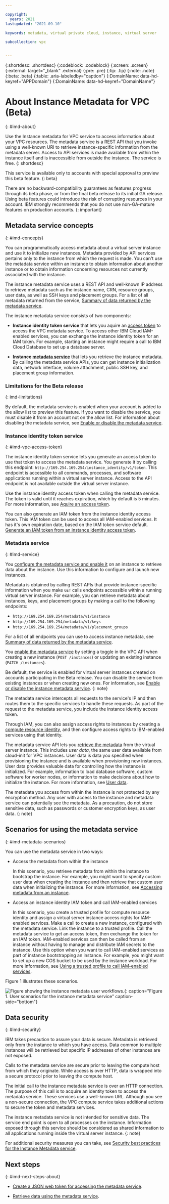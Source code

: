 ```yaml
---

copyright:
  years: 2021
lastupdated: "2021-09-10"

keywords: metadata, virtual private cloud, instance, virtual server

subcollection: vpc


---
```


{:shortdesc: .shortdesc}
{:codeblock: .codeblock}
{:screen: .screen}
{:external: target="_blank" .external}
{:pre: .pre}
{:tip: .tip}
{:note: .note}
{:beta: .beta}
{:table: .aria-labeledby="caption"}
{:DomainName: data-hd-keyref="APPDomain"}
{:DomainName: data-hd-keyref="DomainName"}

# About Instance Metadata for VPC (Beta)
{: #imd-about}

Use the Instance metadata for VPC service to access information about your VPC resources. The metadata service is a REST API that you invoke using a well-known URI to retrieve instance-specific information from the metadata server. Access to API services is made available from within the instance itself and is inaccessible from outside the instance. 
The service is free.
{: shortdesc}

This service is available only to accounts with special approval to preview this beta feature. 
{: beta}

There are no backward-compatibility guarantees as features progress through its beta phase, or from the final beta release to its initial GA release. Using beta features could introduce the risk of corrupting resources in your account. IBM strongly recommends that you do not use non-GA-mature features on production accounts.
{: important}

## Metadata service concepts
{: #imd-concepts}

You can programmatically access metadata about a virtual server instance and use it to initialize new instances. Metadata provided by API services pertains only to the instance from which the request is made. You can't use the metadata service within an instance to obtain information about another instance or to obtain information concerning resources not currently associated with the instance.

The instance metadata service uses a REST API and well-known IP address to retrieve metadata such as the instance name, CRN, resource groups, user data, as well as SSH keys and placement groups. For a list of all metadata returned from the service, [Summary of data returned by the metadata service](/docs/vpc?topic=vpc-imd-metadata-summary).

The instance metadata service consists of two components:

* **Instance identity token service** that lets you aquire an [access token](#imd-vpc-access-token) to access the VPC metadata service. To access other IBM Cloud IAM-enabled services, you can exchange the instance identity token for an IAM token. For example, starting an instance might require a call to IBM Cloud Database to set up a database server.

* **Instance [metadata service](#imd-service)** that lets you retrieve the instance metadata. By calling the metadata service APIs, you can get instance initialization data, network interface, volume attachment, public SSH key, and placement group information.

### Limitations for the Beta release
{: imd-limitations}

By default, the metadata service is enabled when your account is added to the allow list to preview this feature. If you want to disable the service, you must disable it from an account not on the allow list. For information about disabling the metadata service, see [Enable or disable the metadata service](/docs/vpc?topic=vpc-imd-configure-service#imd-metadata-service-enable).

### Instance identity token service
{: #imd-vpc-access-token}

The instance identity token service lets you generate an access token to use that token to access the metadata service. You generate it by calling this endpoint: `http://169.254.169.254/instance_identity/v1/token`. This endpoint is accessible to all commands, processes, and software applications running within a virtual server instance. Access to the API endpoint is not available outside the virtual server instance.

Use the instance identity access token when calling the metadata service. The token is valid until it reaches expiration, which by default is 5 minutes. For more information, see [Aquire an access token](/docs/vpc?topic=vpc-imd-configure-service#imd-json-token).

You can also generate an IAM token from the instance identity access token. This IAM token can be used to access all IAM-enabled services. It has it's own expiration date, based on the IAM token service default. [Generate an IAM token from an instance identity access token](/docs/vpc?topic=vpc-imd-configure-service&interface=api#imd-token-exchange).

### Metadata service
{: #imd-service}

You [configure the metadata service and enable it](/docs/vpc?topic=vpc-imd-configure-service) on an instance to retrieve data about the instance. Use this information to configure and launch new instances.

Metadata is obtained by calling REST APIs that provide instance-specific information when you make `GET` calls endpoints accessible within a running virtual server instance. For example, you can retrieve metadata about instances, keys, and placement groups by making a call to the following endpoints:

* `http://169.254.169.254/metadata/v1/instance`
* `http://169.254.169.254/metadata/v1/keys`
* `http://169.254.169.254/metadata/v1/placement_groups`

For a list of all endpoints you can use to access instance metadata, see [Summary of data returned by the metadata service](/docs/vpc?topic=vpc-imd-metadata-summary).

You [enable the metadata service](/docs/vpc?topic=vpc-imd-get-metadata#imd-metadata-service-enable) by setting a toggle in the VPC API when creating a new instance (`POST /instances`) or updating an existing instance (`PATCH /instances`). 

Be default, the service is enabled for virtual server instances created on accounts participating in the Beta release. You can disable the service from existing instances or when creating new ones. For information, see [Enable or disable the instance metadata service](/docs/vpc?topic=vpc-imd-configure-service&interface=ui#imd-metadata-service-enable).
{: note}

The metadata service intercepts all requests to the service's IP and then routes them to the specific services to handle these requests. As part of the request to the metadata service, you include the instance identity access token.

Through IAM, you can also assign access rights to instances by creating a [compute resource identity](/docs/vpc?topic=vpc-imd-trusted-profile-metadata), and then configure access rights to IBM-enabled services using that identity.

The metadata service API lets you [retrieve the metadata](/docs/vpc?topic=vpc-imd-get-metadata) from the virtual server instance. This includes _user data_, the same user data available from cloud-init for VPC instances. User data is data you specified when provisioning the instance and is available when provisioning new instances. User data provides valuable data for controlling how the instance is initialized. For example, information to load database software, custom software for worker nodes, or information to make decisions about how to initialize the instance. For more information, see [User data](/docs/vpc?topic=vpc-user-data).

The metadata you access from within the instance is not protected by any encryption method. Any user with access to the instance and metadata service can potentially see the metadata. As a precaution, do not store sensitive data, such as passwords or customer encryption keys, as user data.
{: note}

## Scenarios for using the metadata service
{: #imd-metadata-scenarios}

You can use the metadata service in two ways:

* Access the metadata from within the instance
  
  In this scenario, you retrieve metadata from within the instance to bootstrap the instance. For example, you might want to specify custom user data when creating the instance and then retrieve that custom user data when initializing the instance. For more information, see [Accessing metadata from an instance](/docs/vpc?topic=vpc-imd-access-instance-metadata).

* Access an instance identity IAM token and call IAM-enabled services

  In this scenario, you create a trusted profile for compute resource identity and assign a virtual server instance access rights for IAM-enabled services. Make a call to create a new instance, configured with the metadata service. Link the instance to a trusted profile. Call the metadata service to get an access token, then exchange the token for an IAM token. IAM-enabled services can then be called from an instance without having to manage and distribute IAM secrets to the instance. Use this option when you want to call IAM-enabled services as part of instance bootstrapping an instance. For example, you might want to set up a new COS bucket to be used by the instance workload. For more information, see [Using a trusted profile to call IAM-enabled services](/docs/vpc?topic=vpc-imd-trusted-profile-metadata).

Figure 1 illustrates these scenarios.

![Figure showing the instance metadata user workflows.](/images/metadata-service-user-workflow.png "Figure showing the instance metadata user workflows."){: caption="Figure 1. User scenarios for the instance metadata service" caption-side="bottom"}

## Data security
{: #imd-security}

IBM takes precaution to assure your data is secure. Metadata is retrieved only from the instance to which you have access. Data common to multiple instances will be retrieved but specific IP addresses of other instances are not exposed. 

Calls to the metadata service are secure prior to leaving the compute host from which they originate. While access is over HTTP, data is wrapped into a secure protocol prior to leaving the compute host.

The initial call to the instance metadata service is over an HTTP connection. The purpose of this call is to acquire an identity token to access the metadata service. These services use a well-known URL. Although you see a non-secure connection, the VPC compute service takes additional actions to secure the token and metadata services.

The instance metadata service is not intended for sensitive data. The service end point is open to all processes on the instance. Information exposed through this service should be considered as shared information to all applications running inside the virtual server instance.
{: note}

For additional security measures you can take, see [Security best practices for the Instance Metadata service](/docs/vpc?topic=vpc-imd-security-best-practices).

## Next steps
{: #imd-next-steps-about}

* [Create a JSON web token for accessing the metadata service](/docs/vpc?topic=vpc-imd-configure-service#imd-get-token).

* [Retrieve data using the metadata service](/docs/vpc?topic=vpc-imd-get-metadata).
